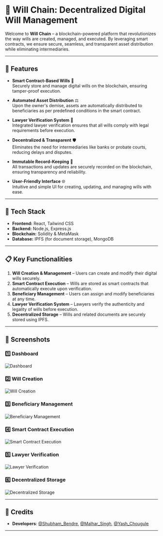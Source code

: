 # 🔗 Will Chain: Decentralized Digital Will Management

Welcome to **Will Chain** – a blockchain-powered platform that revolutionizes the way wills are created, managed, and executed. By leveraging smart contracts, we ensure secure, seamless, and transparent asset distribution while eliminating intermediaries.

---

## 🌟 Features

- **Smart Contract-Based Wills** 🔐  
  Securely store and manage digital wills on the blockchain, ensuring tamper-proof execution.  

- **Automated Asset Distribution** ⚖️  
  Upon the owner's demise, assets are automatically distributed to beneficiaries as per predefined conditions in the smart contract.  

- **Lawyer Verification System** 📜  
  Integrated lawyer verification ensures that all wills comply with legal requirements before execution.  

- **Decentralized & Transparent** 🛡️  
  Eliminates the need for intermediaries like banks or probate courts, reducing delays and disputes.  

- **Immutable Record-Keeping** 📂  
  All transactions and updates are securely recorded on the blockchain, ensuring transparency and reliability.  

- **User-Friendly Interface** 🌐  
  Intuitive and simple UI for creating, updating, and managing wills with ease.  

---

## 🚀 Tech Stack

- **Frontend:** React, Tailwind CSS  
- **Backend:** Node.js, Express.js  
- **Blockchain:** Solidity & MetaMask 
- **Database:** IPFS (for document storage), MongoDB  

---

## 📋 Key Functionalities

1. **Will Creation & Management** – Users can create and modify their digital wills securely.  
2. **Smart Contract Execution** – Wills are stored as smart contracts that automatically execute upon verification.  
3. **Beneficiary Management** – Users can assign and modify beneficiaries at any time.  
4. **Lawyer Verification System** – Lawyers verify the authenticity and legality of wills before execution.  
5. **Decentralized Storage** – Wills and related documents are securely stored using IPFS.  

---

## 📸 **Screenshots**  

### 1️⃣ Dashboard  
![Dashboard](./screenshots/dashboard.png)  

### 2️⃣ Will Creation  
![Will Creation](./screenshots/will_creation.png)  

### 3️⃣ Beneficiary Management  
![Beneficiary Management](./screenshots/beneficiary_management.png)  

### 4️⃣ Smart Contract Execution  
![Smart Contract Execution](./screenshots/smart_contract_execution.png)  

### 5️⃣ Lawyer Verification  
![Lawyer Verification](./screenshots/lawyer_verification.png)  

### 6️⃣ Decentralized Storage  
![Decentralized Storage](./screenshots/decentralized_storage.png)  

---

## 📜 **Credits**  
- **Developers**: [@Shubham_Bendre](https://github.com/Shubham-Bendre), [@Malhar_Singh](https://github.com/Malhar2400), [@Yash_Chougule](https://github.com/YxASH)

---
